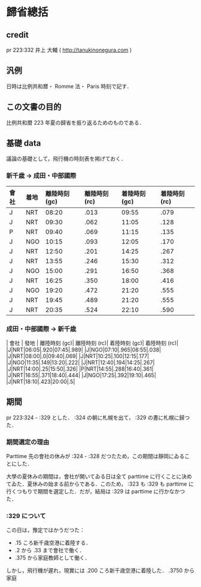 # 歸省總括

## credit

pr 223:332 井上 大輔 ( http://tanukinonegura.com )

## 汎例

日時は比例共和暦・ Romme 法・ Paris 時刻で記す．


## この文書の目的

比例共和暦 223 年夏の歸省を振り返るためのものである．

## 基礎 data

議論の基礎として，飛行機の時刻表を掲げておく．

### 新千歳 → 成田・中部國際

| 會社 | 着地 | 離陸時刻 (gc)| 離陸時刻 (rc)| 着陸時刻 (gc)| 着陸時刻 (rc)|
|:---|:---|:---|:---|:---|:---|
|J|NRT|08:20|.013|09:55|.079|
|J|NRT|09:30|.062|11:05|.128|
|P|NRT|09:40|.069|11:15|.135|
|J|NGO|10:15|.093|12:05|.170|
|J|NRT|12:50|.201|14:25|.267|
|J|NRT|13:55|.246|15:30|.312|
|J|NGO|15:00|.291|16:50|.368|
|J|NRT|16:25|.350|18:00|.416|
|J|NGO|19:20|.472|21:20|.555|
|J|NRT|19:45|.489|21:20|.555|
|J|NRT|20:35|.524|22:10|.590|

### 成田・中部國際 → 新千歳 

| 會社 | 發地 | 離陸時刻 (gc)| 離陸時刻 (rc)| 着陸時刻 (gc)| 着陸時刻 (rc)|
|J|NRT|06:05|.920|07:45|.989|
|J|NGO|07:10|.965|08:55|.038|
|J|NRT|08:00|.0|09:40|.069|
|J|NRT|10:25|.100|12:15|.177|
|J|NGO|11:35|.149|13:20|.222|
|J|NRT|12:40|.194|14:25|.267|
|J|NRT|14:00|.25|15:50|.326|
|P|NRT|14:55|.288|16:40|.361|
|J|NRT|16:55|.371|18:40|.444|
|J|NGO|17:25|.392|19:10|.465|
|J|NRT|18:10|.423|20:00|.5|


## 期間

pr 223:324 - :329 とした． :324 の朝に札幌を出て， :329 の晝に札幌に歸つた．

### 期間選定の理由

 Parttime 先の會社の休みが :324 - :328 だつたため，この期間は靜岡にゐることにした．

大學の夏休みの期間は，會社が開いてゐる日は全て parttime に行くことに決めてゐた．夏休みの始まる前からである．このため， :323 も :329 も parttime に行くつもりで期間を選定した．だが，結局は :329 は parttime に行かなかつた．

### :329 について

この日は，豫定ではかうだつた：

- .15 ころ新千歳空港に着陸する．
- .2 から .33 まで會社で働く．
- .375 から家庭教師として働く．

しかし，飛行機が遲れ，現實には .200 ころ新千歳空港に着陸した． .3750 から家庭
